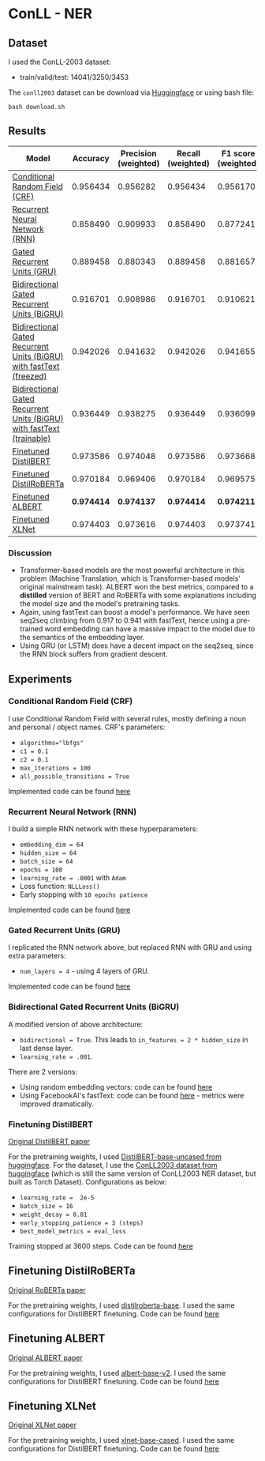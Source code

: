 # ConLL - NER

## Dataset
I used the ConLL-2003 dataset:
- train/valid/test: 14041/3250/3453

The `conll2003` dataset can be download via [Huggingface](https://huggingface.co/datasets/conll2003) or using bash file:
```
bash download.sh
```

## Results

| Model                                                                                                               | Accuracy     | Precision (weighted) | Recall (weighted) | F1 score (weighted) |
| ------------------------------------------------------------------------------------------------------------------- | ------------ | -------------------- | ----------------- | ------------------- |
| [Conditional Random Field (CRF)             ](#conditional-random-field-crf)                                        | 0.956434     | 0.956282             | 0.956434          | 0.956170            |
| [Recurrent Neural Network (RNN)             ](#recurrent-neural-network-rnn)                                        | 0.858490     | 0.909933             | 0.858490          | 0.877241            |
| [Gated Recurrent Units (GRU)                ](#gated-recurrent-units-gru)                                           | 0.889458     | 0.880343             | 0.889458          | 0.881657            |
| [Bidirectional Gated Recurrent Units (BiGRU)](#bidirectional-gated-recurrent-units-bigru)                           | 0.916701     | 0.908986             | 0.916701          | 0.910621            |
| [Bidirectional Gated Recurrent Units (BiGRU) with fastText (freezed)](#bidirectional-gated-recurrent-units-bigru)   | 0.942026     | 0.941632             | 0.942026          | 0.941655            |
| [Bidirectional Gated Recurrent Units (BiGRU) with fastText (trainable)](#bidirectional-gated-recurrent-units-bigru) | 0.936449     | 0.938275             | 0.936449          | 0.936099            |
| [Finetuned DistilBERT                       ](#finetuning-distilbert)                                               | 0.973586     | 0.974048             | 0.973586          | 0.973668            |
| [Finetuned DistilRoBERTa                    ](#finetuning-distilroberta)                                            | 0.970184     | 0.969406             | 0.970184          | 0.969575            |
| [Finetuned ALBERT                           ](#finetuning-albert)                                                   | **0.974414** | **0.974137**         | **0.974414**      | **0.974211**        |
| [Finetuned XLNet                            ](#finetuning-xlnet)                                                    | 0.974403     | 0.973616             | 0.974403          | 0.973741            |

### Discussion
- Transformer-based models are the most powerful architecture in this problem (Machine Translation, which is Transformer-based models' original mainstream task). ALBERT won the best metrics, compared to a **distilled** version of BERT and RoBERTa with some explanations including the model size and the model's pretraining tasks. 
- Again, using fastText can boost a model's performance. We have seen seq2seq climbing from 0.917 to 0.941 with fastText, hence using a pre-trained word embedding can have a massive impact to the model due to the semantics of the embedding layer.
- Using GRU (or LSTM) does have a decent impact on the seq2seq, since the RNN block suffers from gradient descent.

## Experiments
### Conditional Random Field (CRF)
I use Conditional Random Field with several rules, mostly defining a noun and personal / object names. CRF's parameters:
- `algorithms="lbfgs"`
- `c1 = 0.1`
- `c2 = 0.1`
- `max_iterations = 100`
- `all_possible_transitions = True`

Implemented code can be found [here](code/ml-models/ner-crf.ipynb)

### Recurrent Neural Network (RNN)
I build a simple RNN network with these hyperparameters:
- `embedding_dim = 64`
- `hidden_size = 64`
- `batch_size = 64`
- `epochs = 100`
- `learning_rate = .0001` with `Adam`
- Loss function: `NLLLoss()`
- Early stopping with `10 epochs patience`

Implemented code can be found [here](code/seq2seq/ner-rnn.ipynb)

### Gated Recurrent Units (GRU)
I replicated the RNN network above, but replaced RNN with GRU and using extra parameters:
- `num_layers = 4` - using 4 layers of GRU.

Implemented code can be found [here](code/seq2seq/ner-gru.ipynb)

### Bidirectional Gated Recurrent Units (BiGRU)
A modified version of above architecture:
- `bidirectional = True`. This leads to `in_features = 2 * hidden_size` in last dense layer.
- `learning_rate = .001`.

There are 2 versions:
- Using random embedding vectors: code can be found [here](code/seq2seq/ner-bigru.ipynb)
- Using FacebookAI's fastText: code can be found [here](code/seq2seq/ner-bigru-fasttext.ipynb) - metrics were improved dramatically.

### Finetuning DistilBERT
[Original DistilBERT paper](https://arxiv.org/abs/1910.01108)

For the pretraining weights, I used [DistilBERT-base-uncased from huggingface](https://huggingface.co/distilbert-base-uncased). For the dataset, I use the [ConLL2003 dataset from huggingface](https://huggingface.co/datasets/conll2003) (which is still the same version of ConLL2003 NER dataset, but built as Torch Dataset). Configurations as below:
- `learning_rate =  2e-5`
- `batch_size = 16`
- `weight_decay = 0.01`
- `early_stopping_patience = 3 (steps)`
- `best_model_metrics = eval_loss`

Training stopped at 3600 steps. Code can be found [here](code/transformers/ner-distil-bert.ipynb)

## Finetuning DistilRoBERTa
[Original RoBERTa paper](https://arxiv.org/abs/1907.11692)

For the pretraining weights, I used [distilroberta-base](https://huggingface.co/distilroberta-base). I used the same configurations for DistilBERT finetuning. Code can be found [here](code/transformers/ner-distil-roberta.ipynb)

## Finetuning ALBERT
[Original ALBERT paper](https://arxiv.org/abs/1909.11942)

For the pretraining weights, I used [albert-base-v2](https://huggingface.co/albert-base-v2). I used the same configurations for DistilBERT finetuning. Code can be found [here](code/transformers/ner-albert.ipynb)

## Finetuning XLNet
[Original XLNet paper](https://arxiv.org/abs/1906.08237)

For the pretraining weights, I used [xlnet-base-cased](https://huggingface.co/xlnet-base-cased). I used the same configurations for DistilBERT finetuning. Code can be found [here](code/transformers/ner-xlnet.ipynb)